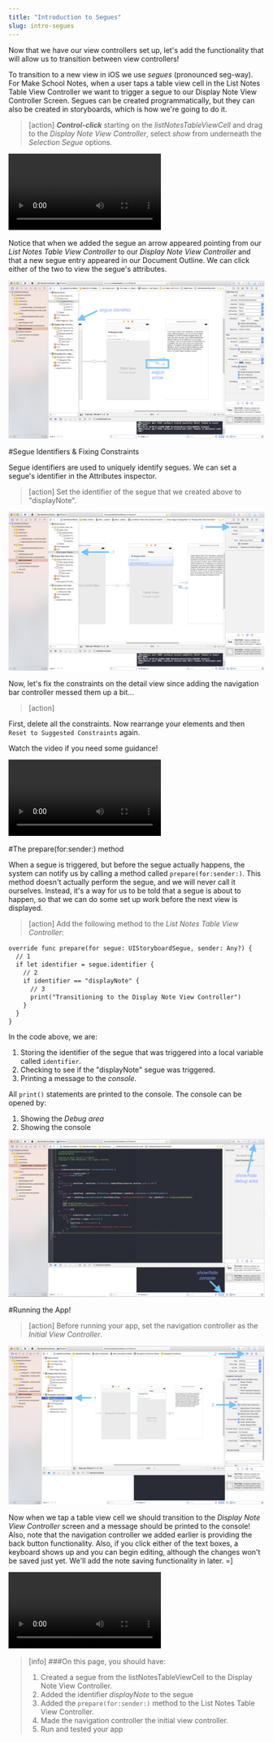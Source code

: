 ```yaml
---
title: "Introduction to Segues"
slug: intro-segues
---
```


Now that we have our view controllers set up, let's add the functionality that will allow us to transition between view controllers!

To transition to a new view in iOS we use *segues* (pronounced seg-way). For Make School Notes, when a user taps a table view cell in the List Notes Table View Controller we want to trigger a segue to our Display Note View Controller Screen. Segues can be created programmatically, but they can also be created in storyboards, which is how we're going to do it.

> [action]
***Control-click*** starting on the *listNotesTableViewCell* and drag to the *Display Note View Controller*, select *show* from underneath the *Selection Segue* options.
>
![ms-video](https://s3.amazonaws.com/mgwu-misc/Make+School+Notes/segue.mp4)

Notice that when we added the segue an arrow appeared pointing from our *List Notes Table View Controller* to our *Display Note View Controller* and that a new segue entry appeared in our Document Outline. We can click either of the two to view the segue's attributes.

![image showing changes from segue](./images/segue.png)

#Segue Identifiers & Fixing Constraints

Segue identifiers are used to uniquely identify segues. We can set a segue's identifier in the Attributes inspector.

> [action]
Set the identifier of the segue that we created above to "displayNote".
>
![image showing changes from segue](./images/segue-id.png)

Now, let's fix the constraints on the detail view since adding the navigation bar controller messed them up a bit...

> [action]
>
First, delete all the constraints. Now rearrange your elements and then `Reset to Suggested Constraints` again.
>
Watch the video if you need some guidance!
>
![ms-video](https://s3.amazonaws.com/mgwu-misc/Make+School+Notes/fix-constraints.mp4) 

#The prepare(for:sender:) method

When a segue is triggered, but before the segue actually happens, the system can notify us by calling a method called `prepare(for:sender:)`. This method doesn't actually perform the segue, and we will never call it ourselves. Instead, it's a way for us to be told that a segue is about to happen, so that we can do some set up work before the next view is displayed.

> [action]
Add the following method to the *List Notes Table View Controller*:
>
    override func prepare(for segue: UIStoryboardSegue, sender: Any?) {
      // 1
      if let identifier = segue.identifier {
        // 2
        if identifier == "displayNote" {
          // 3
          print("Transitioning to the Display Note View Controller")
        }
      }
    }
>

In the code above, we are:

1. Storing the identifier of the segue that was triggered into a local variable called `identifier`.
2. Checking to see if the "displayNote" segue was triggered.
3. Printing a message to the *console*.

All `print()` statements are printed to the console. The console can be opened by:

1. Showing the *Debug area*
2. Showing the console

![opening the console](./images/console.png)

#Running the App!

> [action]
Before running your app, set the navigation controller as the *Initial View Controller*.

![set navigation controller as initial view controller](./images/reset-initial-view-controller.png)

Now when we tap a table view cell we should transition to the *Display Note View Controller* screen and a message should be printed to the console! Also, note that the navigation controller we added earlier is providing the back button functionality. Also, if you click either of the text boxes, a keyboard shows up and you can begin editing, although the changes won't be saved just yet. We'll add the note saving functionality in later. =]

![ms-video](https://s3.amazonaws.com/mgwu-misc/Make+School+Notes/P05-complete.mp4)

>[info]
>###On this page, you should have:
>
>1. Created a segue from the listNotesTableViewCell to the Display Note View Controller.
>2. Added the identifier *displayNote* to the segue
>3. Added the `prepare(for:sender:)` method to the List Notes Table View Controller.
>4. Made the navigation controller the initial view controller.
>5. Run and tested your app
